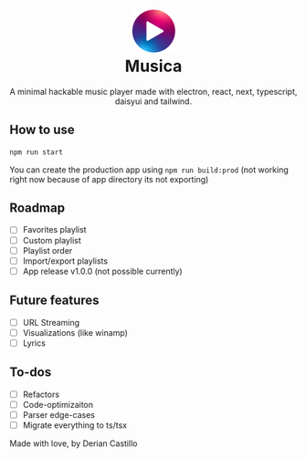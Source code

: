 <h1  align="center">
  <img src="icon.png" alt= “Musica” width="75px" height="75px">
  <br/>
  Musica
</h1>
<center>
  <p>A minimal hackable music player made with electron, react, next, typescript, daisyui and tailwind.</p>
</center>

## How to use
```bash
npm run start
```

You can create the production app using `npm run build:prod` (not working right now because of app directory its not exporting)

## Roadmap
 - [ ] Favorites playlist
 - [ ] Custom playlist
 - [ ] Playlist order
 - [ ] Import/export playlists
 - [ ] App release v1.0.0 (not possible currently)

## Future features
 - [ ] URL Streaming
 - [ ] Visualizations (like winamp)
 - [ ] Lyrics

## To-dos
 - [ ] Refactors
 - [ ] Code-optimizaiton
 - [ ] Parser edge-cases
 - [ ] Migrate everything to ts/tsx

Made with love, by Derian Castillo